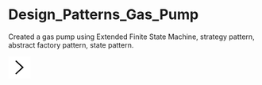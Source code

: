 # Design_Patterns_Gas_Pump
Created a gas pump using Extended Finite State Machine, strategy pattern, abstract factory pattern, state pattern.

![alt text](https://github.com/djain10/Design_Patterns_Gas_Pump/blob/master/SSAProject/src/next_profile_icon.png "optional title")